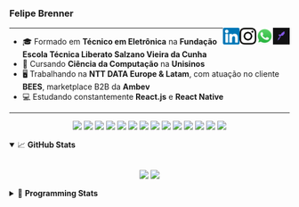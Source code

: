 <h3>Felipe Brenner</h3>

<a href="https://app.rocketseat.com.br/me/felipebrenner" target="_blank" rel="nofollow"><img align="right" width="30rem" src="./assets/rocketseat-black.png" alt="Rocketseat: @felipebrenner"/></a>
<a href="https://api.whatsapp.com/send?phone=5551995585968" target="_blank" rel="nofollow"><img align="right" width="30rem" src="./assets/whatsapp.png" alt="Whatsapp: +55 51995585968"/></a>
<a href="https://www.instagram.com/felipeobrenner/" target="_blank" rel="nofollow"><img align="right" width="30rem" src="./assets/instagram.png" alt="Instagram: @felipeobrenner"/></a>
<a href="https://www.linkedin.com/in/felipe-de-oliveira-brenner/" target="_blank" rel="nofollow"><img align="right" width="30rem" src="./assets/linkedin.png" alt="LinkedIn: @felipe-de-oliveira-brenner"/></a>

---

- 🎓 Formado em **Técnico em Eletrônica** na **Fundação Escola Técnica Liberato Salzano Vieira da Cunha**
- 📓 Cursando **Ciência da Computação** na **Unisinos**
- 🖥️ Trabalhando na **NTT DATA Europe & Latam**, com atuação no cliente **BEES**, marketplace B2B da **Ambev**
- 💻 Estudando constantemente **React.js** e **React Native**

---

<p align='center'>
  <img width="35rem" src="https://cdn.jsdelivr.net/gh/devicons/devicon/icons/react/react-original.svg" />
  <img width="35rem" src="https://cdn.jsdelivr.net/gh/devicons/devicon/icons/javascript/javascript-plain.svg" />
  <img width="35rem" src="https://cdn.jsdelivr.net/gh/devicons/devicon/icons/typescript/typescript-plain.svg" />
  <img width="35rem" src="https://cdn.jsdelivr.net/gh/devicons/devicon/icons/materialui/materialui-plain.svg" />
  <img width="35rem" src="https://cdn.jsdelivr.net/gh/devicons/devicon/icons/redux/redux-original.svg" />
  <img width="35rem" src="https://cdn.jsdelivr.net/gh/devicons/devicon/icons/css3/css3-plain.svg" />
  <img width="35rem" src="https://cdn.jsdelivr.net/gh/devicons/devicon/icons/html5/html5-plain.svg" />
  <img width="35rem" src="https://cdn.jsdelivr.net/gh/devicons/devicon/icons/vscode/vscode-original.svg" />
  <img width="35rem" src="https://cdn.jsdelivr.net/gh/devicons/devicon/icons/git/git-original.svg" />
  <img width="35rem" src="https://cdn.jsdelivr.net/gh/devicons/devicon/icons/yarn/yarn-original.svg" />
  <img width="35rem" src="https://cdn.jsdelivr.net/gh/devicons/devicon/icons/npm/npm-original-wordmark.svg" />
  <img width="35rem" src="https://cdn.jsdelivr.net/gh/devicons/devicon/icons/microsoftsqlserver/microsoftsqlserver-plain.svg" />
  <img width="35rem" src="https://cdn.jsdelivr.net/gh/devicons/devicon/icons/oracle/oracle-original.svg" />
  <img width="35rem" src="https://cdn.jsdelivr.net/gh/devicons/devicon/icons/ubuntu/ubuntu-plain.svg" />
</p>

<details open>
  <summary>📈 <b>GitHub Stats</b></summary>
  <br>
  <p align="center">
  <img src="https://github-readme-stats.vercel.app/api?username=felipebrenner&show_icons=true&theme=dark"/>
  <img src="https://github-readme-stats.vercel.app/api/top-langs/?username=felipebrenner&layout=compact&theme=dark">
  </p>

</details>

<details>
  <summary>🤖 <b>Programming Stats</b></summary>
  <br/>

  <!--START_SECTION:waka-->
![Code Time](http://img.shields.io/badge/Code%20Time-0%20secs-blue)

**🐱 My GitHub Data** 

> 🏆 206 Contributions in the Year 2022
 > 
> 📦 254.5 kB Used in GitHub's Storage 
 > 
> 🚫 Not Opted to Hire
 > 
> 📜 22 Public Repositories 
 > 
> 🔑 4 Private Repositories  
 > 
**I'm a Night 🦉** 

```text
🌞 Morning    67 commits     ███░░░░░░░░░░░░░░░░░░░░░░   15.09% 
🌆 Daytime    141 commits    ████████░░░░░░░░░░░░░░░░░   31.76% 
🌃 Evening    230 commits    █████████████░░░░░░░░░░░░   51.8% 
🌙 Night      6 commits      ░░░░░░░░░░░░░░░░░░░░░░░░░   1.35%

```
📅 **I'm Most Productive on Tuesday** 

```text
Monday       72 commits     ████░░░░░░░░░░░░░░░░░░░░░   16.22% 
Tuesday      83 commits     ████░░░░░░░░░░░░░░░░░░░░░   18.69% 
Wednesday    76 commits     ████░░░░░░░░░░░░░░░░░░░░░   17.12% 
Thursday     60 commits     ███░░░░░░░░░░░░░░░░░░░░░░   13.51% 
Friday       52 commits     ███░░░░░░░░░░░░░░░░░░░░░░   11.71% 
Saturday     20 commits     █░░░░░░░░░░░░░░░░░░░░░░░░   4.5% 
Sunday       81 commits     ████░░░░░░░░░░░░░░░░░░░░░   18.24%

```


📊 **This Week I Spent My Time On** 

```text
💬 Programming Languages: 
Python                   5 hrs 49 mins       ██████████░░░░░░░░░░░░░░░   40.85% 
Swift                    5 hrs 17 mins       █████████░░░░░░░░░░░░░░░░   37.12% 
CSS                      1 hr 47 mins        ███░░░░░░░░░░░░░░░░░░░░░░   12.52% 
JavaScript               1 hr 8 mins         ██░░░░░░░░░░░░░░░░░░░░░░░   8.06% 
Markdown                 8 mins              ░░░░░░░░░░░░░░░░░░░░░░░░░   1.0%

🔥 Editors: 
VS Code                  14 hrs 16 mins      █████████████████████████   100.0%

🐱‍💻 Projects: 
2022-1-Processamento-Graf5 hrs 56 mins       ██████████░░░░░░░░░░░░░░░   41.66% 
crafting-interpreters-swi5 hrs 29 mins       █████████░░░░░░░░░░░░░░░░   38.51% 
ignite-reactjs-2022      2 hrs 36 mins       ████░░░░░░░░░░░░░░░░░░░░░   18.31% 
exercicios-swift         10 mins             ░░░░░░░░░░░░░░░░░░░░░░░░░   1.28% 
felipebrenner            2 mins              ░░░░░░░░░░░░░░░░░░░░░░░░░   0.24%

💻 Operating System: 
Linux                    14 hrs 16 mins      █████████████████████████   100.0%

```

**I Mostly Code in TypeScript** 

```text
TypeScript               9 repos             ████████░░░░░░░░░░░░░░░░░   33.33% 
Java                     3 repos             ██░░░░░░░░░░░░░░░░░░░░░░░   11.11% 
CSS                      3 repos             ██░░░░░░░░░░░░░░░░░░░░░░░   11.11% 
JavaScript               3 repos             ██░░░░░░░░░░░░░░░░░░░░░░░   11.11% 
Assembly                 1 repo              █░░░░░░░░░░░░░░░░░░░░░░░░   3.7%

```



 Last Updated on 12/06/2022 03:26:05 UTC
<!--END_SECTION:waka-->
</details>
